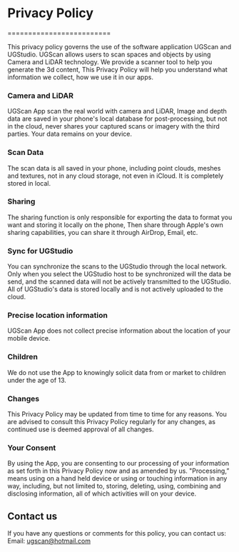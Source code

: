 # Privacy Policy
=========================


This privacy policy governs the use of the software application UGScan and UGStudio. UGScan allows users to scan spaces and objects by using Camera and LiDAR technology. 
We provide a scanner tool to help you generate the 3d content, This Privacy Policy will help you understand what information we collect, how we use it in our apps.


### Camera and LiDAR

UGScan App scan the real world with camera and LiDAR, Image and depth data are saved in your phone's local database for post-processing, but not in the cloud, never shares your captured scans or imagery with the third parties. Your data remains on your device.

### Scan Data
The scan data is all saved in your phone, including point clouds, meshes and textures, not in any cloud storage, not even in iCloud. It is completely stored in local.

### Sharing
The sharing function is only responsible for exporting the data to format you want and storing it locally on the phone, Then share through Apple's own sharing capabilities, you can share it through AirDrop, Email, etc.

### Sync for UGStudio
You can synchronize the scans to the UGStudio through the local network. Only when you select the UGStudio host to be synchronized will the data be send, and the scanned data will not be actively transmitted to the UGStudio.
All of UGStudio's data is stored locally and is not actively uploaded to the cloud.

### Precise location information
UGScan App does not collect precise information about the location of your mobile device.

### Children
We do not use the App to knowingly solicit data from or market to children under the age of 13.

### Changes
This Privacy Policy may be updated from time to time for any reasons. You are advised to consult this Privacy Policy regularly for any changes, as continued use is deemed approval of all changes.

### Your Consent
By using the App, you are consenting to our processing of your information as set forth in this Privacy Policy now and as amended by us. "Processing,” means using on a hand held device or using or touching information in any way, including, but not limited to, storing, deleting, using, combining and disclosing information, all of which activities will on your device. 


## Contact us
If you have any questions or comments for this policy, you can contact us:
Email: ugscan@hotmail.com
